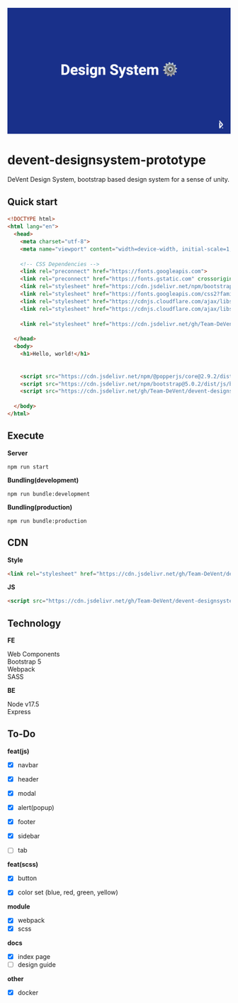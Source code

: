 ![ds](./head.png)

# devent-designsystem-prototype
DeVent Design System, bootstrap based design system for a sense of unity.


## Quick start

```html
<!DOCTYPE html>
<html lang="en">
  <head>
    <meta charset="utf-8">
    <meta name="viewport" content="width=device-width, initial-scale=1, shrink-to-fit=no">

    <!-- CSS Dependencies -->
    <link rel="preconnect" href="https://fonts.googleapis.com"> 
    <link rel="preconnect" href="https://fonts.gstatic.com" crossorigin> 
    <link rel="stylesheet" href="https://cdn.jsdelivr.net/npm/bootstrap@5.0.2/dist/css/bootstrap.min.css" integrity="sha384-EVSTQN3/azprG1Anm3QDgpJLIm9Nao0Yz1ztcQTwFspd3yD65VohhpuuCOmLASjC" crossorigin="anonymous">
    <link rel="stylesheet" href="https://fonts.googleapis.com/css2?family=Noto+Sans+KR:wght@400;500;700&display=swap">
    <link rel="stylesheet" href="https://cdnjs.cloudflare.com/ajax/libs/font-awesome/5.8.2/css/all.min.css"/>
    <link rel="stylesheet" href="https://cdnjs.cloudflare.com/ajax/libs/rainbow/1.2.0/themes/github.min.css" integrity="sha512-dqCmbGxLwDqQYmI+Dr0LAWG21trYGnqIaw+yuyfmLXTmb8tiZyvOeqQqmJbZWv7UpzUeRV9Zj6QTKMw4eMSiHw==" crossorigin="anonymous" referrerpolicy="no-referrer" />

    <link rel="stylesheet" href="https://cdn.jsdelivr.net/gh/Team-DeVent/devent-designsystem/dist/style.css"/>

  </head>
  <body>
    <h1>Hello, world!</h1>


    <script src="https://cdn.jsdelivr.net/npm/@popperjs/core@2.9.2/dist/umd/popper.min.js" integrity="sha384-IQsoLXl5PILFhosVNubq5LC7Qb9DXgDA9i+tQ8Zj3iwWAwPtgFTxbJ8NT4GN1R8p" crossorigin="anonymous"></script>
    <script src="https://cdn.jsdelivr.net/npm/bootstrap@5.0.2/dist/js/bootstrap.min.js" integrity="sha384-cVKIPhGWiC2Al4u+LWgxfKTRIcfu0JTxR+EQDz/bgldoEyl4H0zUF0QKbrJ0EcQF" crossorigin="anonymous"></script>
    <script src="https://cdn.jsdelivr.net/gh/Team-DeVent/devent-designsystem/dist/main.js"></script>

  </body>
</html>
```

## Execute

**Server**

```
npm run start
```

**Bundling(development)**

```
npm run bundle:development
```

**Bundling(production)**

```
npm run bundle:production
```

## CDN

**Style**

```html
<link rel="stylesheet" href="https://cdn.jsdelivr.net/gh/Team-DeVent/devent-designsystem/dist/style.css"/>
```

**JS**

```html
<script src="https://cdn.jsdelivr.net/gh/Team-DeVent/devent-designsystem/dist/main.js"></script>
```


## Technology

**FE**

Web Components  
Bootstrap 5  
Webpack  
SASS  


**BE**

Node v17.5  
Express  


## To-Do

**feat(js)**

* [x] navbar
* [x] header
* [x] modal
* [x] alert(popup)
* [x] footer
* [x] sidebar
* [ ] tab


**feat(scss)**

* [x] button
* [x] color set (blue, red, green, yellow)


**module**

* [x] webpack
* [x] scss

**docs**

* [x] index page
* [ ] design guide

**other**

* [x] docker 